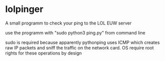 # lolpinger
A small programm to check your ping to the LOL EUW server

use the programm with "sudo python3 ping.py" from command line

sudo is required because apparently pythonping uses ICMP which creates raw IP packets and sniff the traffic on the network card. OS require root rights for these operations by design

